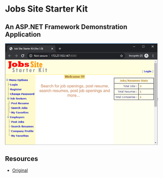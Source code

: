 # Jobs Site Starter Kit

## An ASP.NET Framework Demonstration Application

![screenshot](./images/screenshot.png)

## Resources
* [Original](http://www.binaryintellect.net/articles/90c5e99d-6574-4cc2-a779-73f88c288819.aspx)